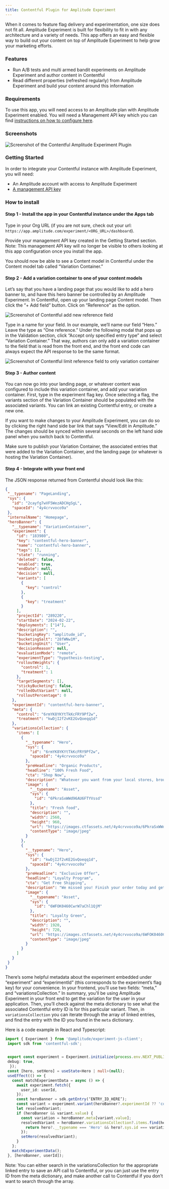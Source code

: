 ```yaml
---
title: Contentful Plugin for Amplitude Experiment
---
```


When it comes to feature flag delivery and experimentation, one size does not fit all. Amplitude Experiment is built for flexibility to fit in with any architecture and a variety of needs. This app offers an easy and flexible way to build out your content on top of Amplitude Experiment to help grow your marketing efforts.

### Features

- Run A/B tests and multi armed bandit experiments on Amplitude Experiment and author content in Contentful
- Read different properties (refreshed regularly) from Amplitude Experiment and build your content around this information

### Requirements

To use this app, you will need access to an Amplitude plan with Amplitude Experiment enabled. You will need a Management API key which you can find [instructions on how to configure here](https://www.docs.developers.amplitude.com/guides/amplitude-keys-guide/?h=keys#management-api-key).

### Screenshots

![Screenshot of the Contentful Amplitude Experiment Plugin](../../assets/images/experiment/contentful-ui-screenshot.png)

### Getting Started

In order to integrate your Contentful instance with Amplitude Experiment, you will need:

- An Amplitude account with access to Amplitude Experiment
- [A management API key](https://www.docs.developers.amplitude.com/guides/amplitude-keys-guide/?h=keys#management-api-key)

### How to install

#### Step 1 - Install the app in your Contentful instance under the Apps tab

Type in your Org URL (if you are not sure, check out your url: `https://app.amplitude.com/experiment/<ORG_URL>/dashboard`).

Provide your management API key created in the Getting Started section. Note: This management API key will no longer be visible to others looking at this app configuration once you install the app.

You should now be able to see a Content model in Contentful under the Content model tab called “Variation Container.”

#### Step 2 - Add a variation container to one of your content models

Let’s say that you have a landing page that you would like to add a hero banner to, and have this hero banner be controlled by an Amplitude Experiment. In Contentful, open up your landing page Content model. Then click the “+ Add field” button. Click on “Reference” as the option.

![Screenshot of Contentful add new reference field](../../assets/images/experiment/contentful-add-new-reference.png)

Type in a name for your field. In our example, we’ll name our field “Hero.” Leave the type as “One reference.” Under the following modal that pops up in the Validation section, click “Accept only specified entry type” and select “Variation Container.” That way, authors can only add a variation container to the field that is read from the front end, and the front end code can always expect the API response to be the same format.

![Screenshot of Contentful limit reference field to only variation container](../../assets/images/experiment/contentful-accept-only-variation-container.png)

#### Step 3 - Author content

You can now go into your landing page, or whatever content was configured to include this variation container, and add your variation container. First, type in the experiment flag key. Once selecting a flag, the variants section of the Variation Container should be populated with the associated variants. You can link an existing Contentful entry, or create a new one.

If you want to make changes to your Amplitude Experiment, you can do so by clicking the right hand side bar link that says “View/Edit in Amplitude.” The changes should be synced within several seconds on the left hand side panel when you switch back to Contentful.

Make sure to publish your Variation Container, the associated entries that were added to the Variation Container, and the landing page (or whatever is hosting the Variation Container).

#### Step 4 - Integrate with your front end

The JSON response returned from Contentful should look like this:

```json
{
 "__typename": "PageLanding",
 "sys": {
   "id": "2cayfg7wVF5WezADCHgSgL",
   "spaceId": "4y4crvvoco9a"
 },
 "internalName": "Homepage",
 "heroBanner": {
   "__typename": "VariationContainer",
   "experiment": {
     "id": "183980",
     "key": "contentful-hero-banner",
     "name": "contentful-hero-banner",
     "tags": [],
     "state": "running",
     "deleted": false,
     "enabled": true,
     "endDate": null,
     "decision": null,
     "variants": [
       {
         "key": "control"
       },
       {
         "key": "treatment"
       }
     ],
     "projectId": "289220",
     "startDate": "2024-02-22",
     "deployments": ["14"],
     "description": "",
     "bucketingKey": "amplitude_id",
     "bucketingSalt": "28fWNw1M",
     "bucketingUnit": "User",
     "decisionReason": null,
     "evaluationMode": "remote",
     "experimentType": "hypothesis-testing",
     "rolloutWeights": {
       "control": 1,
       "treatment": 1
     },
     "targetSegments": [],
     "stickyBucketing": false,
     "rolledOutVariant": null,
     "rolloutPercentage": 0
   },
   "experimentId": "contentful-hero-banner",
   "meta": {
     "control": "6rmYK8YKYtTkKcFRY9Pf2w",
     "treatment": "kwDjI2f2vKE2GvQoeqq1d"
   },
   "variationsCollection": {
     "items": [
       {
         "__typename": "Hero",
         "sys": {
           "id": "6rmYK8YKYtTkKcFRY9Pf2w",
           "spaceId": "4y4crvvoco9a"
         },
         "preHeadline": "Organic Products",
         "headline": "100% Fresh Food",
         "cta": "Shop Now",
         "description": "Whatever you want from your local stores, brought right to your door. \t\t\t\t\t\t\t",
         "image": {
           "__typename": "Asset",
           "sys": {
             "id": "6PkraSxWWd96AU6FTYVssd"
           },
           "title": "Fresh food",
           "description": "",
           "width": 2560,
           "height": 960,
           "url": "https://images.ctfassets.net/4y4crvvoco9a/6PkraSxWWd96AU6FTYVssd/69b8d7f7cabb9f578097d50f2bf8aa70/Hero-3-1-scaled.jpg",
           "contentType": "image/jpeg"
         }
       },
       {
         "__typename": "Hero",
         "sys": {
           "id": "kwDjI2f2vKE2GvQoeqq1d",
           "spaceId": "4y4crvvoco9a"
         },
         "preHeadline": "Exclusive Offer",
         "headline": "Loyalty Program",
         "cta": "Get Free Shipping",
         "description": "We missed you! Finish your order today and get free shipping when you join our loyalty program.",
         "image": {
           "__typename": "Asset",
           "sys": {
             "id": "6WFOK0460CwrW7aChl1QjM"
           },
           "title": "Loyalty Green",
           "description": "",
           "width": 1920,
           "height": 720,
           "url": "https://images.ctfassets.net/4y4crvvoco9a/6WFOK0460CwrW7aChl1QjM/e52fb2129b848203f6006ff9881309d9/Hero-_-loyalty-green.jpg",
           "contentType": "image/jpeg"
         }
       }
     ]
   }
 }
}
```

There’s some helpful metadata about the experiment embedded under “experiment” and “experimentId” (this corresponds to the experiment’s flag key) for your convenience. In your frontend, you’ll use two fields: “meta,” and “variationsCollection.” In summary, you’ll be using Amplitude Experiment in your front end to get the variation for the user in your application. Then, you’ll check against the meta dictionary to see what the associated Contentful entry ID is for this particular variant. Then, in `variationsCollection` you can iterate through the array of linked entries, and find the entry with the ID you found in the `meta` dictionary.

Here is a code example in React and Typescript:

```typescript
import { Experiment } from '@amplitude/experiment-js-client';
 import sdk from 'contentful-sdk';


 export const experiment = Experiment.initialize(process.env.NEXT_PUBLIC_AMPLITUDE_EXPERIMENT_CLIENT_KEY || "", {
 debug: true,
  });
 const [hero, setHero] = useState<Hero | null>(null);
 useEffect(() => {
   const matchExperimentData = async () => {
     await experiment.fetch({
       user_id: userId,
     });
     const heroBanner = sdk.getEntry(‘ENTRY_ID_HERE’);
     const variant = experiment.variant(heroBanner?.experimentId ?? 'control');
     let resolvedVariant;
     if (heroBanner && variant.value) {
       const variation = heroBanner.meta[variant.value];
       resolvedVariant = heroBanner.variationsCollection?.items.find(hero => {
         return hero?.__typename === 'Hero' && hero?.sys.id === variation;
       });
       setHero(resolvedVariant);
     }
   };
   matchExperimentData();
 }, [heroBanner, userId]);
```

Note: You can either search in the variationsCollection for the appropriate linked entry to save an API call to Contentful, or you can just use the entry ID from the meta dictionary, and make another call to Contentful if you don’t want to search through the array.
